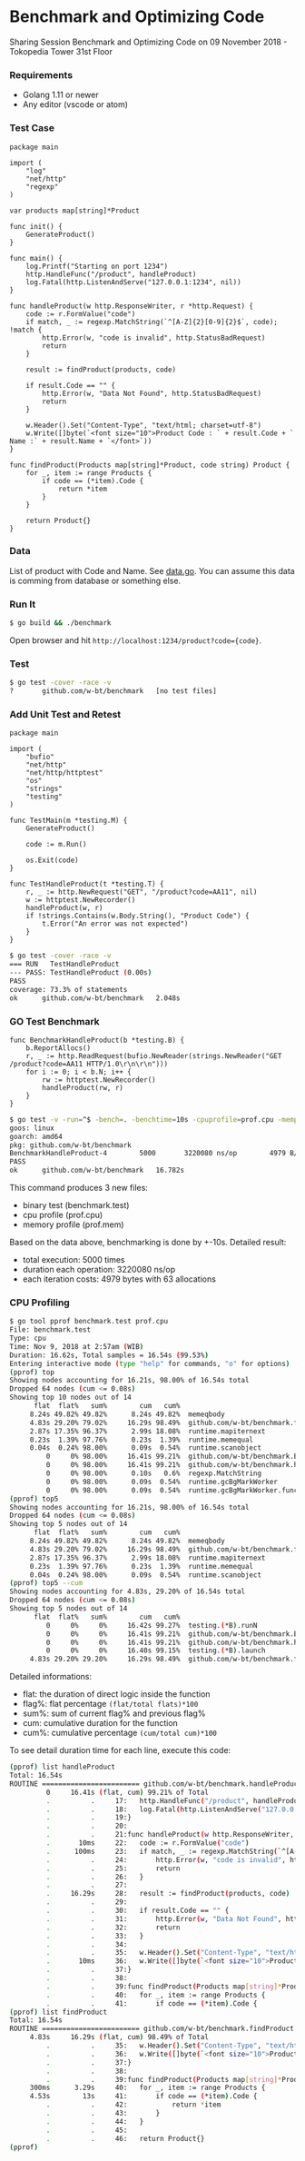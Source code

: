 # Benchmark and Optimizing Code

Sharing Session Benchmark and Optimizing Code on 09 November 2018 - Tokopedia Tower 31st Floor

### Requirements

  - Golang 1.11 or newer
  - Any editor (vscode or atom)
  
### Test Case

```golang
package main

import (
	"log"
	"net/http"
	"regexp"
)

var products map[string]*Product

func init() {
	GenerateProduct()
}

func main() {
	log.Printf("Starting on port 1234")
	http.HandleFunc("/product", handleProduct)
	log.Fatal(http.ListenAndServe("127.0.0.1:1234", nil))
}

func handleProduct(w http.ResponseWriter, r *http.Request) {
	code := r.FormValue("code")
	if match, _ := regexp.MatchString(`^[A-Z]{2}[0-9]{2}$`, code); !match {
		http.Error(w, "code is invalid", http.StatusBadRequest)
		return
	}

	result := findProduct(products, code)

	if result.Code == "" {
		http.Error(w, "Data Not Found", http.StatusBadRequest)
		return
	}

	w.Header().Set("Content-Type", "text/html; charset=utf-8")
	w.Write([]byte(`<font size="10">Product Code : ` + result.Code + ` Name :` + result.Name + `</font>`))
}

func findProduct(Products map[string]*Product, code string) Product {
	for _, item := range Products {
		if code == (*item).Code {
			return *item
		}
	}

	return Product{}
}
```
### Data

List of product with Code and Name. See [data.go](https://github.com/w-bt/benchmark/edit/master/data.go). You can assume this data is comming from database or something else.

### Run It
```sh
$ go build && ./benchmark
```
Open browser and hit `http://localhost:1234/product?code={code}`.

### Test
```sh
$ go test -cover -race -v
?   	github.com/w-bt/benchmark	[no test files]
```

### Add Unit Test and Retest
```golang
package main

import (
	"bufio"
	"net/http"
	"net/http/httptest"
	"os"
	"strings"
	"testing"
)

func TestMain(m *testing.M) {
	GenerateProduct()

	code := m.Run()

	os.Exit(code)
}

func TestHandleProduct(t *testing.T) {
	r, _ := http.NewRequest("GET", "/product?code=AA11", nil)
	w := httptest.NewRecorder()
	handleProduct(w, r)
	if !strings.Contains(w.Body.String(), "Product Code") {
		t.Error("An error was not expected")
	}
}
```
```sh
$ go test -cover -race -v
=== RUN   TestHandleProduct
--- PASS: TestHandleProduct (0.00s)
PASS
coverage: 73.3% of statements
ok  	github.com/w-bt/benchmark	2.048s
```

### GO Test Benchmark
```golang
func BenchmarkHandleProduct(b *testing.B) {
	b.ReportAllocs()
	r, _ := http.ReadRequest(bufio.NewReader(strings.NewReader("GET /product?code=AA11 HTTP/1.0\r\n\r\n")))
	for i := 0; i < b.N; i++ {
		rw := httptest.NewRecorder()
		handleProduct(rw, r)
	}
}
```
```sh
$ go test -v -run=^$ -bench=. -benchtime=10s -cpuprofile=prof.cpu -memprofile=prof.mem
goos: linux
goarch: amd64
pkg: github.com/w-bt/benchmark
BenchmarkHandleProduct-4   	    5000	   3220080 ns/op	    4979 B/op	      63 allocs/op
PASS
ok  	github.com/w-bt/benchmark	16.782s
```
This command produces 3 new files:
  - binary test (benchmark.test)
  - cpu profile (prof.cpu)
  - memory profile (prof.mem)

Based on the data above, benchmarking is done by +-10s. Detailed result:
  - total execution: 5000 times
  - duration each operation: 3220080 ns/op
  - each iteration costs: 4979 bytes with 63 allocations

### CPU Profiling
```sh
$ go tool pprof benchmark.test prof.cpu
File: benchmark.test
Type: cpu
Time: Nov 9, 2018 at 2:57am (WIB)
Duration: 16.62s, Total samples = 16.54s (99.53%)
Entering interactive mode (type "help" for commands, "o" for options)
(pprof) top
Showing nodes accounting for 16.21s, 98.00% of 16.54s total
Dropped 64 nodes (cum <= 0.08s)
Showing top 10 nodes out of 14
      flat  flat%   sum%        cum   cum%
     8.24s 49.82% 49.82%      8.24s 49.82%  memeqbody
     4.83s 29.20% 79.02%     16.29s 98.49%  github.com/w-bt/benchmark.findProduct
     2.87s 17.35% 96.37%      2.99s 18.08%  runtime.mapiternext
     0.23s  1.39% 97.76%      0.23s  1.39%  runtime.memequal
     0.04s  0.24% 98.00%      0.09s  0.54%  runtime.scanobject
         0     0% 98.00%     16.41s 99.21%  github.com/w-bt/benchmark.BenchmarkHandleProduct
         0     0% 98.00%     16.41s 99.21%  github.com/w-bt/benchmark.handleProduct
         0     0% 98.00%      0.10s   0.6%  regexp.MatchString
         0     0% 98.00%      0.09s  0.54%  runtime.gcBgMarkWorker
         0     0% 98.00%      0.09s  0.54%  runtime.gcBgMarkWorker.func2
(pprof) top5
Showing nodes accounting for 16.21s, 98.00% of 16.54s total
Dropped 64 nodes (cum <= 0.08s)
Showing top 5 nodes out of 14
      flat  flat%   sum%        cum   cum%
     8.24s 49.82% 49.82%      8.24s 49.82%  memeqbody
     4.83s 29.20% 79.02%     16.29s 98.49%  github.com/w-bt/benchmark.findProduct
     2.87s 17.35% 96.37%      2.99s 18.08%  runtime.mapiternext
     0.23s  1.39% 97.76%      0.23s  1.39%  runtime.memequal
     0.04s  0.24% 98.00%      0.09s  0.54%  runtime.scanobject
(pprof) top5 --cum
Showing nodes accounting for 4.83s, 29.20% of 16.54s total
Dropped 64 nodes (cum <= 0.08s)
Showing top 5 nodes out of 14
      flat  flat%   sum%        cum   cum%
         0     0%     0%     16.42s 99.27%  testing.(*B).runN
         0     0%     0%     16.41s 99.21%  github.com/w-bt/benchmark.BenchmarkHandleProduct
         0     0%     0%     16.41s 99.21%  github.com/w-bt/benchmark.handleProduct
         0     0%     0%     16.40s 99.15%  testing.(*B).launch
     4.83s 29.20% 29.20%     16.29s 98.49%  github.com/w-bt/benchmark.findProduct
```
Detailed informations:
  - flat: the duration of direct logic inside the function
  - flag%: flat percentage `(flat/total flats)*100`
  - sum%: sum of current flag% and previous flag%
  - cum: cumulative duration for the function
  - cum%: cumulative percentage `(cum/total cum)*100`

To see detail duration time for each line, execute this code:
```sh
(pprof) list handleProduct
Total: 16.54s
ROUTINE ======================== github.com/w-bt/benchmark.handleProduct in /home/nakama/Code/go/src/github.com/w-bt/benchmark/main.go
         0     16.41s (flat, cum) 99.21% of Total
         .          .     17:	http.HandleFunc("/product", handleProduct)
         .          .     18:	log.Fatal(http.ListenAndServe("127.0.0.1:1234", nil))
         .          .     19:}
         .          .     20:
         .          .     21:func handleProduct(w http.ResponseWriter, r *http.Request) {
         .       10ms     22:	code := r.FormValue("code")
         .      100ms     23:	if match, _ := regexp.MatchString(`^[A-Z]{2}[0-9]{2}$`, code); !match {
         .          .     24:		http.Error(w, "code is invalid", http.StatusBadRequest)
         .          .     25:		return
         .          .     26:	}
         .          .     27:
         .     16.29s     28:	result := findProduct(products, code)
         .          .     29:
         .          .     30:	if result.Code == "" {
         .          .     31:		http.Error(w, "Data Not Found", http.StatusBadRequest)
         .          .     32:		return
         .          .     33:	}
         .          .     34:
         .          .     35:	w.Header().Set("Content-Type", "text/html; charset=utf-8")
         .       10ms     36:	w.Write([]byte(`<font size="10">Product Code : ` + result.Code + ` Name :` + result.Name + `</font>`))
         .          .     37:}
         .          .     38:
         .          .     39:func findProduct(Products map[string]*Product, code string) Product {
         .          .     40:	for _, item := range Products {
         .          .     41:		if code == (*item).Code {
(pprof) list findProduct
Total: 16.54s
ROUTINE ======================== github.com/w-bt/benchmark.findProduct in /home/nakama/Code/go/src/github.com/w-bt/benchmark/main.go
     4.83s     16.29s (flat, cum) 98.49% of Total
         .          .     35:	w.Header().Set("Content-Type", "text/html; charset=utf-8")
         .          .     36:	w.Write([]byte(`<font size="10">Product Code : ` + result.Code + ` Name :` + result.Name + `</font>`))
         .          .     37:}
         .          .     38:
         .          .     39:func findProduct(Products map[string]*Product, code string) Product {
     300ms      3.29s     40:	for _, item := range Products {
     4.53s        13s     41:		if code == (*item).Code {
         .          .     42:			return *item
         .          .     43:		}
         .          .     44:	}
         .          .     45:
         .          .     46:	return Product{}
(pprof)
```
